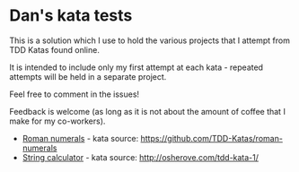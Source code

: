 # Dan's kata tests

This is a solution which I use to hold the various projects that I attempt from TDD Katas found online.

It is intended to include only my first attempt at each kata - repeated attempts will be held in a separate project.

Feel free to comment in the issues!

Feedback is welcome (as long as it is not about the amount of coffee that I make for my co-workers).

- [Roman numerals](/RomanNumeralsKata) - kata source: https://github.com/TDD-Katas/roman-numerals
- [String calculator](/StringCalculatorKata) - kata source: http://osherove.com/tdd-kata-1/

